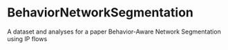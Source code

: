 # BehaviorNetworkSegmentation
A dataset and analyses for a paper Behavior-Aware Network Segmentation using IP flows

